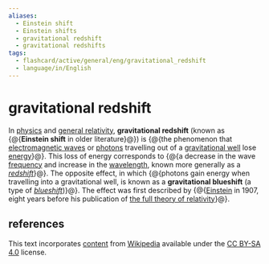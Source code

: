 ```yaml
---
aliases:
  - Einstein shift
  - Einstein shifts
  - gravitational redshift
  - gravitational redshifts
tags:
  - flashcard/active/general/eng/gravitational_redshift
  - language/in/English
---
```


# gravitational redshift

In [physics](physics.md) and [general relativity](general%20relativity.md), __gravitational redshift__ (known as {@{__Einstein shift__ in older literature}@}) is {@{the phenomenon that [electromagnetic waves](electromagnetic%20radiation.md) or [photons](photon.md) travelling out of a [gravitational well](sphere%20of%20influence%20(astrodynamics).md) lose [energy](energy.md)}@}. This loss of energy corresponds to {@{a decrease in the wave [frequency](frequency.md) and increase in the [wavelength](wavelength.md), known more generally as a _[redshift](redshift.md)_}@}. The opposite effect, in which {@{photons gain energy when travelling into a gravitational well, is known as a __gravitational blueshift__ (a type of _[blueshift](redshift.md#blueshift)_)}@}. The effect was first described by {@{[Einstein](Albert%20Einstein.md) in 1907, eight years before his publication of [the full theory of relativity](general%20relativity.md)}@}. <!--SR:!2025-05-17,214,330!2025-03-17,166,310!2025-03-20,156,270!2025-09-01,301,330!2025-01-07,102,250-->

## references

This text incorporates [content](https://en.wikipedia.org/wiki/gravitational_redshift) from [Wikipedia](Wikipedia.md) available under the [CC BY-SA 4.0](https://creativecommons.org/licenses/by-sa/4.0/) license.
